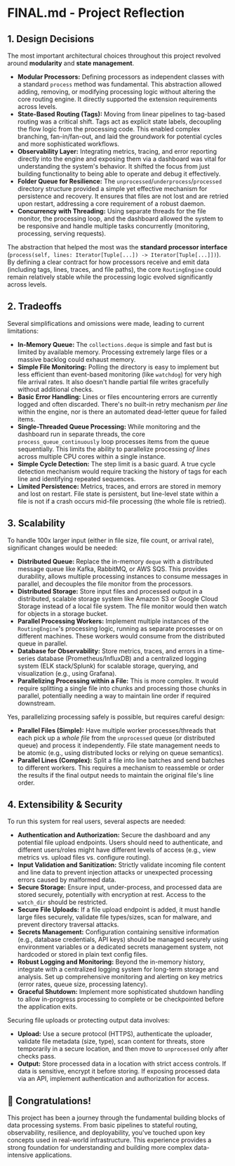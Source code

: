 # FINAL.md - Project Reflection

## 1. Design Decisions

The most important architectural choices throughout this project revolved around **modularity** and **state management**.

* **Modular Processors:** Defining processors as independent classes with a standard `process` method was fundamental. This abstraction allowed adding, removing, or modifying processing logic without altering the core routing engine. It directly supported the extension requirements across levels.
* **State-Based Routing (Tags):** Moving from linear pipelines to tag-based routing was a critical shift. Tags act as explicit state labels, decoupling the flow logic from the processing code. This enabled complex branching, fan-in/fan-out, and laid the groundwork for potential cycles and more sophisticated workflows.
* **Observability Layer:** Integrating metrics, tracing, and error reporting directly into the engine and exposing them via a dashboard was vital for understanding the system's behavior. It shifted the focus from just building functionality to being able to operate and debug it effectively.
* **Folder Queue for Resilience:** The `unprocessed`/`underprocess`/`processed` directory structure provided a simple yet effective mechanism for persistence and recovery. It ensures that files are not lost and are retried upon restart, addressing a core requirement of a robust daemon.
* **Concurrency with Threading:** Using separate threads for the file monitor, the processing loop, and the dashboard allowed the system to be responsive and handle multiple tasks concurrently (monitoring, processing, serving requests).

The abstraction that helped the most was the **standard processor interface** (`process(self, lines: Iterator[Tuple[...]) -> Iterator[Tuple[...]])`). By defining a clear contract for how processors receive and emit data (including tags, lines, traces, and file paths), the core `RoutingEngine` could remain relatively stable while the processing logic evolved significantly across levels.

## 2. Tradeoffs

Several simplifications and omissions were made, leading to current limitations:

* **In-Memory Queue:** The `collections.deque` is simple and fast but is limited by available memory. Processing extremely large files or a massive backlog could exhaust memory.
* **Simple File Monitoring:** Polling the directory is easy to implement but less efficient than event-based monitoring (like `watchdog`) for very high file arrival rates. It also doesn't handle partial file writes gracefully without additional checks.
* **Basic Error Handling:** Lines or files encountering errors are currently logged and often discarded. There's no built-in retry mechanism *per line* within the engine, nor is there an automated dead-letter queue for failed items.
* **Single-Threaded Queue Processing:** While monitoring and the dashboard run in separate threads, the core `process_queue_continuously` loop processes items from the queue sequentially. This limits the ability to parallelize processing *of lines* across multiple CPU cores within a single instance.
* **Simple Cycle Detection:** The step limit is a basic guard. A true cycle detection mechanism would require tracking the history of tags for each line and identifying repeated sequences.
* **Limited Persistence:** Metrics, traces, and errors are stored in memory and lost on restart. File state is persistent, but line-level state within a file is not if a crash occurs mid-file processing (the whole file is retried).

## 3. Scalability

To handle 100x larger input (either in file size, file count, or arrival rate), significant changes would be needed:

* **Distributed Queue:** Replace the in-memory `deque` with a distributed message queue like Kafka, RabbitMQ, or AWS SQS. This provides durability, allows multiple processing instances to consume messages in parallel, and decouples the file monitor from the processors.
* **Distributed Storage:** Store input files and processed output in a distributed, scalable storage system like Amazon S3 or Google Cloud Storage instead of a local file system. The file monitor would then watch for objects in a storage bucket.
* **Parallel Processing Workers:** Implement multiple instances of the `RoutingEngine`'s processing logic, running as separate processes or on different machines. These workers would consume from the distributed queue in parallel.
* **Database for Observability:** Store metrics, traces, and errors in a time-series database (Prometheus/InfluxDB) and a centralized logging system (ELK stack/Splunk) for scalable storage, querying, and visualization (e.g., using Grafana).
* **Parallelizing Processing within a File:** This is more complex. It would require splitting a single file into chunks and processing those chunks in parallel, potentially needing a way to maintain line order if required downstream.

Yes, parallelizing processing safely is possible, but requires careful design:

* **Parallel Files (Simple):** Have multiple worker processes/threads that each pick up a *whole file* from the `unprocessed` queue (or distributed queue) and process it independently. File state management needs to be atomic (e.g., using distributed locks or relying on queue semantics).
* **Parallel Lines (Complex):** Split a file into line batches and send batches to different workers. This requires a mechanism to reassemble or order the results if the final output needs to maintain the original file's line order.

## 4. Extensibility & Security

To run this system for real users, several aspects are needed:

* **Authentication and Authorization:** Secure the dashboard and any potential file upload endpoints. Users should need to authenticate, and different users/roles might have different levels of access (e.g., view metrics vs. upload files vs. configure routing).
* **Input Validation and Sanitization:** Strictly validate incoming file content and line data to prevent injection attacks or unexpected processing errors caused by malformed data.
* **Secure Storage:** Ensure input, under-process, and processed data are stored securely, potentially with encryption at rest. Access to the `watch_dir` should be restricted.
* **Secure File Uploads:** If a file upload endpoint is added, it must handle large files securely, validate file types/sizes, scan for malware, and prevent directory traversal attacks.
* **Secrets Management:** Configuration containing sensitive information (e.g., database credentials, API keys) should be managed securely using environment variables or a dedicated secrets management system, not hardcoded or stored in plain text config files.
* **Robust Logging and Monitoring:** Beyond the in-memory history, integrate with a centralized logging system for long-term storage and analysis. Set up comprehensive monitoring and alerting on key metrics (error rates, queue size, processing latency).
* **Graceful Shutdown:** Implement more sophisticated shutdown handling to allow in-progress processing to complete or be checkpointed before the application exits.

Securing file uploads or protecting output data involves:

* **Upload:** Use a secure protocol (HTTPS), authenticate the uploader, validate file metadata (size, type), scan content for threats, store temporarily in a secure location, and then move to `unprocessed` only after checks pass.
* **Output:** Store processed data in a location with strict access controls. If data is sensitive, encrypt it before storing. If exposing processed data via an API, implement authentication and authorization for access.

## 🎉 Congratulations!

This project has been a journey through the fundamental building blocks of data processing systems. From basic pipelines to stateful routing, observability, resilience, and deployability, you've touched upon key concepts used in real-world infrastructure. This experience provides a strong foundation for understanding and building more complex data-intensive applications.
